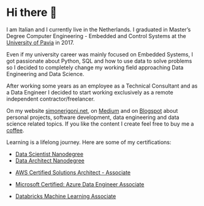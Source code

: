 # Hi there 👋

<!--
**simonerigoni/simonerigoni** is a ✨ _special_ ✨ repository because its `README.md` (this file) appears on your GitHub profile.

Here are some ideas to get you started:

- 🔭 I’m currently working on ...
- 🌱 I’m currently learning ...
- 👯 I’m looking to collaborate on ...
- 🤔 I’m looking for help with ...
- 💬 Ask me about ...
- 📫 How to reach me: ...
- 😄 Pronouns: ...
- ⚡ Fun fact: ...
-->

I am Italian and I currently live in the Netherlands. I graduated in Master’s Degree Computer Engineering - Embedded and Control Systems at the [University of Pavia](https://web.unipv.it/) in 2017.

Even if my university career was mainly focused on Embedded Systems, I got passionate about Python, SQL and how to use data to solve problems so I decided to completely change my working field approaching Data Engineering and Data Science.

After working some years as an employee as a Technical Consultant and as a Data Engineer I decided to start working exclusively as a remote independent contractor/freelancer.

On my website [simonerigoni.net](http://www.simonerigoni.net), on [Medium](https://medium.com/@simone-rigoni01) and on [Blogspot](https://simonerigoni01.blogspot.com/) about personal projects, software development, data engineering and data science related topics. If you like the content I create feel free to buy me a [coffee](https://www.buymeacoffee.com/simonerigoni).

Learning is a lifelong journey. Here are some of my certifications:
- [Data Scientist Nanodegree](https://www.udacity.com/certificate/e/c57a3650-1917-11e9-9717-2b962bc64e44)
- [Data Architect Nanodegree](https://www.udacity.com/certificate/WGUCWDDL)
<!--- [AWS Certified Cloud Practitioner](https://www.credly.com/badges/7a23b2b0-8930-4409-b63a-3460ea040311)-->
- [AWS Certified Solutions Architect - Associate](https://www.credly.com/badges/895f124c-d78f-4bc0-8960-e9a9c390602f)
<!--- [Microsoft Certified: Azure Fundamentals](https://learn.microsoft.com/en-us/users/simonerigoni-3699/credentials/63ECBD76F6BAE9D8)-->
- [Microsoft Certified: Azure Data Engineer Associate](https://learn.microsoft.com/en-us/users/simonerigoni-3699/credentials/66B926D183CDF3CA)
<!--- [Databricks Fundamentals](https://credentials.databricks.com/9db42d55-132f-47e5-aabb-cb97efbece37)-->
- [Databricks Machine Learning Associate](https://credentials.databricks.com/67ad7225-dbba-44fe-9f82-b11c9b4880ab)
